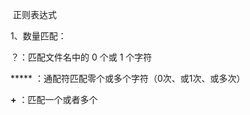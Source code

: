 ​                         正则表达式

1、数量匹配：

 ？：匹配文件名中的 0 个或 1 个字符

 ***** ：通配符匹配零个或多个字符（0次、或1次、或多次）

**+**  ：匹配一个或者多个